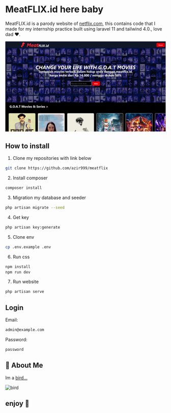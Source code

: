 # MeatFLIX.id here baby

MeatFLIX.id is a parody website of [netflix.com](netflix.com), this contains code that I made for my internship practice built using laravel 11 and tailwind 4.0., love dad ❤.

![MeatFLIX.id.png](meatflix.png)




## How to install

1. Clone my repositories with link below

```bash
git clone https://github.com/azir999/meatflix
```
2. Install composer

```bash
composer install
```

3. Migration my database and seeder
```bash
php artisan migrate --seed
```

4. Get key

```bash
php artisan key:generate
```
5. Clone env

```bash
cp .env.example .env
```
6. Run css

```bash
npm install
npm run dev
```

7. Run website

```bash
php artisan serve
```

## Login
Email:
```bash
admin@example.com
```
Password:
```bash
password
```

## 🚀 About Me
Im a
[bird...](https://www.github.com/azir999)


![bird](https://i.ibb.co.com/BVNq16Jc/Screenshot-2025-03-14-133639.png)

## enjoy 🫶
